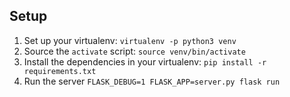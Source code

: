 ## Setup

1. Set up your virtualenv: `virtualenv -p python3 venv`
2. Source the `activate` script: `source venv/bin/activate`
3. Install the dependencies in your virtualenv:
   `pip install -r requirements.txt`
4. Run the server `FLASK_DEBUG=1 FLASK_APP=server.py flask run`
